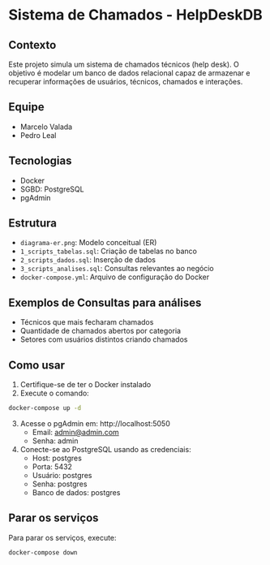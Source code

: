 # Sistema de Chamados - HelpDeskDB

## Contexto
Este projeto simula um sistema de chamados técnicos (help desk). O objetivo é modelar um banco de dados relacional capaz de armazenar e recuperar informações de usuários, técnicos, chamados e interações.

## Equipe
- Marcelo Valada
- Pedro Leal

## Tecnologias
- Docker
- SGBD: PostgreSQL
- pgAdmin

## Estrutura
- `diagrama-er.png`: Modelo conceitual (ER)
- `1_scripts_tabelas.sql`: Criação de tabelas no banco
- `2_scripts_dados.sql`: Inserção de dados
- `3_scripts_analises.sql`: Consultas relevantes ao negócio
- `docker-compose.yml`: Arquivo de configuração do Docker

## Exemplos de Consultas para análises
- Técnicos que mais fecharam chamados
- Quantidade de chamados abertos por categoria
- Setores com usuários distintos criando chamados

## Como usar

1. Certifique-se de ter o Docker instalado
2. Execute o comando:
```bash
docker-compose up -d
```
3. Acesse o pgAdmin em: http://localhost:5050
    - Email: admin@admin.com
    - Senha: admin
4. Conecte-se ao PostgreSQL usando as credenciais:
   - Host: postgres
   - Porta: 5432
   - Usuário: postgres
   - Senha: postgres
   - Banco de dados: postgres

## Parar os serviços

Para parar os serviços, execute:
```bash
docker-compose down
```
